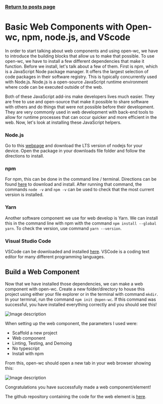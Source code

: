 ### [Return to posts page](/posts)


# Basic Web Components with Open-wc, npm, node.js, and VScode

In order to start talking about web components and using open-wc, we have to introduce the building blocks that allow us to make that possible. To use open-wc, we have to install a few different dependencies that make it function. Before we install, let's talk about a few of them. First is npm, which is a JavaScript Node package manager. It offers the largest selection of code packages in their software registry. This is typically concurrently used with Node.js. Node.js is a open-source JavaScript runtime environment where code can be executed outside of the web. 

Both of these JavaScript add-ins make developers lives much easier. They are free to use and open-source that make it possible to share software with others and do things that were not possible before their development. They are very commonly used in web development with back-end tools to allow for runtime processes that can occur quicker and more efficient in the web. Now, let's look at installing these JavaScript helpers.

### Node.js
Go to this [webpage](https://nodejs.org/en/download/) and download the LTS version of nodejs for your device. Open the package in your downloads file folder and follow the directions to install.

### npm
For npm, this can be done in the command line / terminal. Directions can be found [here](https://docs.npmjs.com/downloading-and-installing-node-js-and-npm) to download and install. After running that command, the commands `node -v` and `npm -v` can be used to check that the most current version is installed.

### Yarn
Another software component we use for web develop is Yarn. We can install this in the command line with npm with the command `npm install --global yarn`. To check the version, use command `yarn --version`.

### Visual Studio Code
VSCode can be downloaded and installed [here](https://code.visualstudio.com/docs/setup/mac). VSCode is a coding text editor for many different programming languages.

## Build a Web Component
Now that we have installed those dependencies, we can make a web component with open-wc. Create a new folder/directory to house this project using either your file explorer or in the terminal with command `mkdir`. In your terminal, run the command `npm init @open-wc`. If this command was successful, you have installed everything correctly and you should see this! 

![Image description](https://dev-to-uploads.s3.amazonaws.com/uploads/articles/eu69dor055gc7f6kebir.png)

When setting up the web component, the parameters I used were:
* Scaffold a new project
* Web component
* Linting, Testing, and Demoing
* No typescript
* Install with npm

From this, open-wc should open a new tab in your web browser showing this:

![Image description](https://dev-to-uploads.s3.amazonaws.com/uploads/articles/p6w98iksdvbcfw4uj2g1.png)

Congratulations you have successfully made a web component/element!

The github repository containing the code for the web element is [here](https://github.com/zjohnson10/zjohnson-lab1.git).


